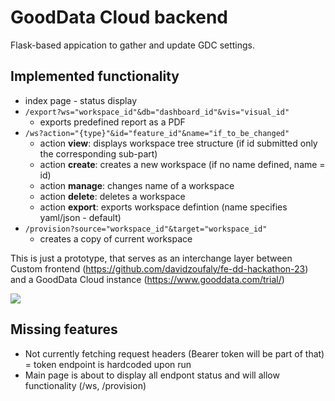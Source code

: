 # GoodData Cloud backend

Flask-based appication to gather and update GDC settings.

## Implemented functionality

- index page - status display
- `/export?ws="workspace_id"&db="dashboard_id"&vis="visual_id"`
  - exports predefined report as a PDF
- `/ws?action="{type}"&id="feature_id"&name="if_to_be_changed"`
  - action **view**: displays workspace tree structure (if id submitted only the corresponding sub-part)
  - action **create**: creates a new workspace (if no name defined, name = id)
  - action **manage**: changes name of a workspace
  - action **delete**: deletes a workspace
  - action **export**: exports workspace defintion (name specifies yaml/json - default)
- `/provision?source="workspace_id"&target="workspace_id"`
  - creates a copy of current workspace

This is just a prototype, that serves as an interchange layer between Custom frontend (https://github.com/davidzoufaly/fe-dd-hackathon-23) and a GoodData Cloud instance (https://www.gooddata.com/trial/)

[![](https://mermaid.ink/img/pako:eNptkdFLwzAQxv-VEF8UOh3iEIoI2wqbyKBon7Q-3JrrGrbmYnJllm3_u-m6qQ_mKXzfd7_L5XayIIUyluWGtkUFjkWW5EaEM36fNp6pFqUjw2jUh3gYDB738yxLb8bpk3D42aDnvZhcnpJLKNYhKPJA4Er7ELHkNZNrr3roRHSItOWKjHhNnn8h092MSCXAIKYbanpIgFnShg999fRY_YLekvEYGudGRrJGV4NWYYhdF8slV1hjLuNwVeDWuYxOuuYNZmQX4Fba9IHb0Y-9BDdHvar45Az_OjOwnXx3RpFNQSltVp16PzrJXiv8T2dS0Ia2a3Q93LOjNQ62WnEVj-xX1AvxBZTDiCwUmtt4eB0el5tDmBEaptfWFDJm12AkG6uAMdGwclDLuISND6oF80ZUn0Oouq9f9As-7vnwDRMWowM?type=png)](https://mermaid.live/edit#pako:eNptkdFLwzAQxv-VEF8UOh3iEIoI2wqbyKBon7Q-3JrrGrbmYnJllm3_u-m6qQ_mKXzfd7_L5XayIIUyluWGtkUFjkWW5EaEM36fNp6pFqUjw2jUh3gYDB738yxLb8bpk3D42aDnvZhcnpJLKNYhKPJA4Er7ELHkNZNrr3roRHSItOWKjHhNnn8h092MSCXAIKYbanpIgFnShg999fRY_YLekvEYGudGRrJGV4NWYYhdF8slV1hjLuNwVeDWuYxOuuYNZmQX4Fba9IHb0Y-9BDdHvar45Az_OjOwnXx3RpFNQSltVp16PzrJXiv8T2dS0Ia2a3Q93LOjNQ62WnEVj-xX1AvxBZTDiCwUmtt4eB0el5tDmBEaptfWFDJm12AkG6uAMdGwclDLuISND6oF80ZUn0Oouq9f9As-7vnwDRMWowM)

## Missing features

- Not currently fetching request headers (Bearer token will be part of that) = token endpoint is hardcoded upon run
- Main page is about to display all endpont status and will allow functionality (/ws, /provision)
